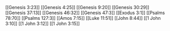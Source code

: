 [[Genesis 3:23]]
[[Genesis 4:25]]
[[Genesis 9:20]]
[[Genesis 30:29]]
[[Genesis 37:13]]
[[Genesis 46:32]]
[[Genesis 47:3]]
[[Exodus 3:1]]
[[Psalms 78:70]]
[[Psalms 127:3]]
[[Amos 7:15]]
[[Luke 11:51]]
[[John 8:44]]
[[1 John 3:10]]
[[1 John 3:12]]
[[1 John 3:15]]
